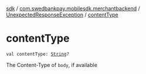 [sdk](../../index.md) / [com.swedbankpay.mobilesdk.merchantbackend](../index.md) / [UnexpectedResponseException](index.md) / [contentType](./content-type.md)

# contentType

`val contentType: `[`String`](https://kotlinlang.org/api/latest/jvm/stdlib/kotlin/-string/index.html)`?`

The Content-Type of `body`, if available

